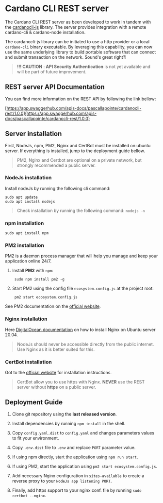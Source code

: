 # Cardano CLI REST server

The Cardano CLI REST server as been developed to work in tandem with the 
[cardanocli-js](https://github.com/Berry-Pool/cardanocli-js) library. The server provides integration with a remote 
cardano-cli & cardano-node installation.

The cardanocli-js library can be initiated to use a http provider or a local `cardano-cli` binary executable.
By leveraging this capability, you can now use the same underlying library to build portable software that can connect
and submit transaction on the network. Sound's great right?!

> **!!! CAUTION** : **API Security Authentication** is not yet available and will be part of future improvement.

## REST server API Documentation

You can find more information on the REST API by following the link bellow:

[https://app.swaggerhub.com/apis-docs/pascallapointe/cardanocli-rest/1.0.0](https://app.swaggerhub.com/apis-docs/pascallapointe/cardanocli-rest/1.0.0)

## Server installation

First, NodeJs, npm, PM2, Nginx and CertBot must be installed on ubuntu server.
If everything is installed, jump to the deployment guide bellow.

> PM2, Nginx and Certbot are optional on a private network, but strongly recommended a public server.

### NodeJs installation
Install nodeJs by running the following cli command:

    sudo apt update
    sudo apt install nodejs

> Check installation by running the following command: `nodejs -v`

### npm installation

    sudo apt install npm


### PM2 installation
PM2 is a daemon process manager that will help you manage and keep your application online 24/7.

1. Install **PM2** with `npm`:

        sudo npm install pm2 -g

2. Start PM2 using the config file `ecosystem.config.js` at the project root:

        pm2 start ecosystem.config.js

See PM2 documentation on the [official website](https://pm2.keymetrics.io/).

### Nginx installation

Here [DigitalOcean documentation](https://www.digitalocean.com/community/tutorials/how-to-install-nginx-on-ubuntu-20-04)
on how to install Nginx on Ubuntu server 20.04.

> NodeJs should never be accessible directly from the public internet. Use Nginx as it is better suited for this.

### CertBot installation

Got to the [official website](https://certbot.eff.org/) for installation instructions.

> CertBot allow you to use https with Nginx. **NEVER** use the REST server without **https** on a public server.

## Deployment Guide
1. Clone git repository using the **last released version**.
   

2. Install dependencies by running `npm install` in the shell.
   

3. Copy `config.yaml.dist` to `config.yaml` and changes parameters values to fit your environment.

   
4. Copy `.env.dist` file to `.env` and replace `PORT` parameter value.


5. If using npm directly, start the application using `npm run start`.


6. If using PM2, start the application using `pm2 start ecosystem.config.js`.
   

7. Add necessary Nginx configuration in `sites-available` to create a reverse proxy to your `NodeJs app listening PORT`.


8. Finally, add https support to your nginx conf. file by running `sudo certbot --nginx`.